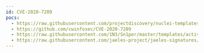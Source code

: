 ```yaml
---
id: CVE-2020-7209
pocs:
  - https://raw.githubusercontent.com/projectdiscovery/nuclei-templates/master/cves/2020/CVE-2020-7209.yaml
  - https://github.com/cwinfosec/CVE-2020-7209
  - https://raw.githubusercontent.com/1N3/Sn1per/master/templates/active/CVE-2020-7209_-_LinuxKI_Toolset_6.01_Remote_Command_Execution.sh
  - https://raw.githubusercontent.com/jaeles-project/jaeles-signatures/master/cves/linuxki-rce-cve-2020-7209.yaml  - https://raw.githubusercontent.com/rapid7/metasploit-framework/master/modules/exploits/linux/http/linuxki_rce.rb
---
```

